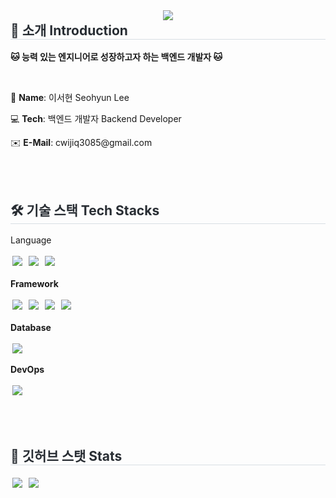 <div align="center">
    <img src="https://capsule-render.vercel.app/api?type=waving&color=0:5d8377,100:fefbfb&height=180&text=Hi,%20I'm%20Seohyun😺&animation=&fontColor=ffffff&fontSize=50" />
</div>

<div style="text-align: left;">
  <h2 style="margin-top: 0px; border-bottom: 1px solid #d8dee4; color: #282d33;"> 🚀 소개 Introduction </h2>
  <p><strong>🐱 능력 있는 엔지니어로 성장하고자 하는 백엔드 개발자 🐱</strong></p>
    <br>
  <p>🌼 <strong>Name</strong>: 이서현 Seohyun Lee</p>
  <p>💻 <strong>Tech</strong>: 백엔드 개발자 Backend Developer</p>
  <p>✉️ <strong>E-Mail</strong>: cwijiq3085@gmail.com</p>
</div>

<br><br>

<div style="text-align: left;">
  <h2 style="border-bottom: 1px solid #d8dee4; color: #282d33;"> 🛠️ 기술 스택 Tech Stacks </h2>

  <p>Language</p>
  <img src="https://img.shields.io/badge/Java-007396?style=for-the-badge&logo=Java&logoColor=white" style="margin:3px;">
  <img src="https://img.shields.io/badge/Javascript-F7DF1E?style=for-the-badge&logo=Javascript&logoColor=white" style="margin:3px;">
  <img src="https://img.shields.io/badge/HTML5-E34F26?style=for-the-badge&logo=HTML5&logoColor=white" style="margin:3px;">

  <p><strong>Framework</strong></p>
  <img src="https://img.shields.io/badge/Spring-6DB33F?style=for-the-badge&logo=Spring&logoColor=white" style="margin:3px;">
  <img src="https://img.shields.io/badge/Spring%20Boot-6DB33F?style=for-the-badge&logo=Spring%20Boot&logoColor=white" style="margin:3px;">
  <img src="https://img.shields.io/badge/Django-092E20?style=for-the-badge&logo=Django&logoColor=white" style="margin:3px;">
  <img src="https://img.shields.io/badge/React-61DAFB?style=for-the-badge&logo=React&logoColor=white" style="margin:3px;">

  <p><strong>Database</strong></p>
  <img src="https://img.shields.io/badge/MySQL-4479A1?style=for-the-badge&logo=MySQL&logoColor=white" style="margin:3px;">

  <p><strong>DevOps</strong></p>
  <img src="https://img.shields.io/badge/Git-F05032?style=for-the-badge&logo=Git&logoColor=white" style="margin:3px;">
</div>

<br><br>

<div style="text-align: left;">
  <h2 style="border-bottom: 1px solid #d8dee4; color: #282d33;"> 🏅 깃허브 스탯 Stats </h2>
  <img src="https://github-readme-stats.vercel.app/api?username=seohyunlee-coding&custom_title=seohyunlee-coding%27s%20Github%20Stat&bg_color=180,000000,&title_color=000000&text_color=000000" style="margin:3px;">
  <img src="https://github-readme-stats.vercel.app/api/top-langs/?username=seohyunlee-coding&layout=compact&bg_color=180,000000,&title_color=000000&text_color=000000" style="margin:3px;">
</div>
